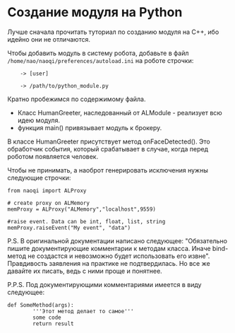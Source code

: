 # Создание модуля на Python

Лучше сначала прочитать туториал по созданию модуля на C++, ибо идейно они не отличаются. 

Чтобы добавить модуль в систему робота, добавьте в файл `/home/nao/naoqi/preferences/autoload.ini` на роботе строчки:

        -> [user]
    
        -> /path/to/python_module.py

Кратно пробежимся по содержимому файла. 

- Класс HumanGreeter, наследованный от ALModule - реализует всю идею модуля. 
- функция main() привязывает модуль к брокеру.

В классе HumanGreeter присутствует метод onFaceDetected(). Это обработчик события, который срабатывает в случае, когда перед роботом появляется человек. 

Чтобы не принимать, а наоброт генерировать исключения нужны следующие строчки:

```
from naoqi import ALProxy

# create proxy on ALMemory
memProxy = ALProxy("ALMemory","localhost",9559)

#raise event. Data can be int, float, list, string
memProxy.raiseEvent("My event", "data")
```
P.S. В оригинальной документации написано следующее: "Обязательно пишите документирующие комментарии к методам класса. Иначе bind-метод не создастся и невозможно будет использовать его извне". Правдивость заявления на практике не подтвердилась. Но все же давайте их писать, ведь с ними проще и понятнее.

P.P.S. Под документирующими комментариями имеется в виду следующее:

```
def SomeMethod(args):
        '''Этот метод делает то самое'''
        some code 
        return result

```
